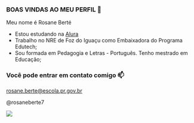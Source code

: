 ###   BOAS  VINDAS AO MEU PERFIL 🌻

Meu nome é Rosane Berté

- Estou estudando na [Alura](https://www.alura.com.br)
- Trabalho no NRE de Foz do Iguaçu como Embaixadora do Programa Edutech;
- Sou formada em Pedagogia e Letras - Português. Tenho mestrado em Educação;

### Você pode entrar em contato comigo 📫

rosane.berte@escola.pr.gov.br

@rosaneberte7

![](https://tenor.com/pt-BR/view/scaler-create-impact-laptop-coding-programming-gif-25012060)
